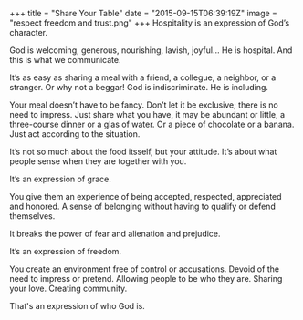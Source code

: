 +++
title = "Share Your Table"
date = "2015-09-15T06:39:19Z"
image = "respect freedom and trust.png"
+++
Hospitality is an expression of God’s character.

God is welcoming, generous, nourishing, lavish, joyful… He is hospital. And this is what we communicate.

It’s as easy as sharing a meal with a friend, a collegue, a neighbor, or a stranger. Or why not a beggar! God is indiscriminate. He is including.

Your meal doesn’t have to be fancy. Don’t let it be exclusive; there is no need to impress. Just share what you have, it may be abundant or little, a three-course dinner or a glas of water. Or a piece of chocolate or a banana. Just act according to the situation.

It’s not so much about the food itsself, but your attitude. It’s about what people sense when they are together with you.

It’s an expression of grace.

You give them an experience of being accepted, respected, appreciated and honored. A sense of belonging without having to qualify or defend themselves.

It breaks the power of fear and alienation and prejudice.

It’s an expression of freedom.

You create an environment free of control or accusations. Devoid of the need to impress or pretend. Allowing people to be who they are. Sharing your love. Creating community.

That's an expression of who God is.
